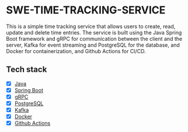 # SWE-TIME-TRACKING-SERVICE

This is a simple time tracking service that allows users to create, read, update and delete time entries. The service is
built using the
Java Spring Boot framework and gRPC for communication between the client and the server, Kafka for event streaming and
PostgreSQL for the database, and Docker for containerization, and Github Actions for CI/CD.

## Tech stack

- [x] [Java](http://www.oracle.com/technetwork/java/javase/downloads/index.html)
- [x] [Spring Boot](https://spring.io/projects/spring-boot)
- [x] [gRPC](https://grpc.io/)
- [x] [PostgreSQL](https://www.postgresql.org/)
- [x] [Kafka](https://kafka.apache.org/)
- [x] [Docker](https://www.docker.com/)
- [x] [Github Actions](https://docs.github.com/en/actions)